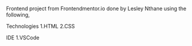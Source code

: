 Frontend project from Frontendmentor.io done by Lesley Nthane using the following,

Technologies
1.HTML
2.CSS

IDE
1.VSCode
